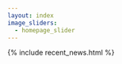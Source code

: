 ```yaml
---
layout: index
image_sliders:
  - homepage_slider
---
```


<!--
{% include recent_seminars.html %})
{% include recent_publications.html %}
-->

{% include recent_news.html %}

